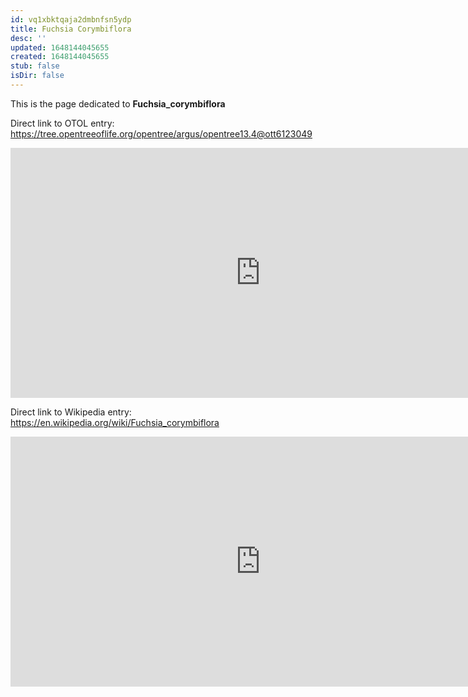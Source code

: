 ```yaml
---
id: vq1xbktqaja2dmbnfsn5ydp
title: Fuchsia Corymbiflora
desc: ''
updated: 1648144045655
created: 1648144045655
stub: false
isDir: false
---
```

This is the page dedicated to **Fuchsia_corymbiflora**


Direct link to OTOL entry: https://tree.opentreeoflife.org/opentree/argus/opentree13.4@ott6123049



<html>
    <body>
    <iframe src="https://tree.opentreeoflife.org/opentree/argus/opentree13.4@ott6123049"
    width="800" height="400" frameborder="0" allowfullscreen> </iframe>
    </body>
</html>
    


Direct link to Wikipedia entry: https://en.wikipedia.org/wiki/Fuchsia_corymbiflora



<html>
    <body>
    <iframe src="https://en.wikipedia.org/wiki/Fuchsia_corymbiflora"
    width="800" height="400" frameborder="0" allowfullscreen> </iframe>
    </body>
</html>
    
